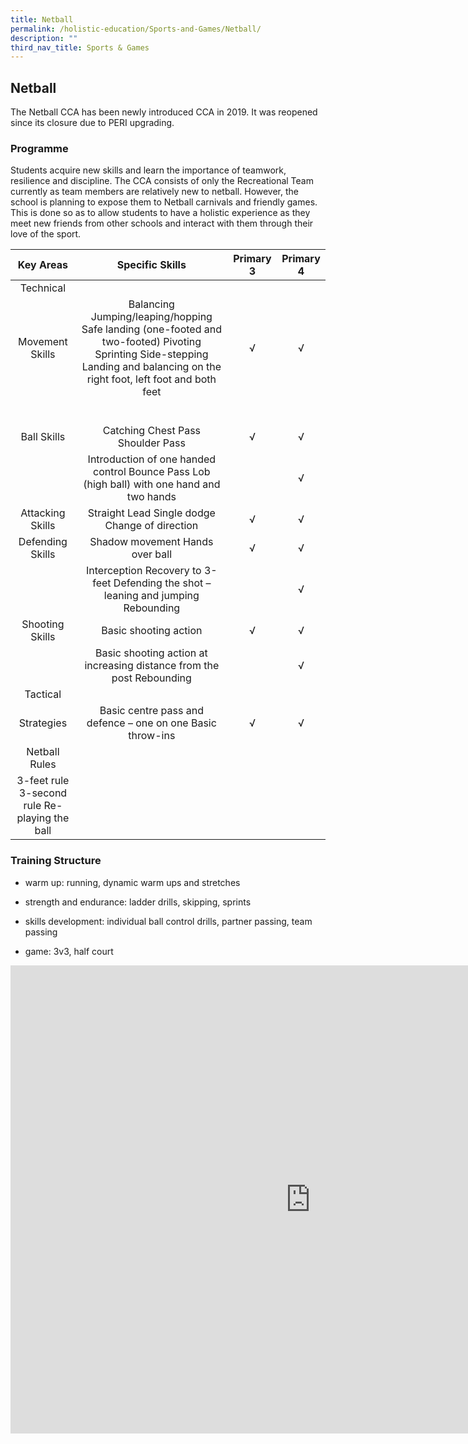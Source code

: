 ```yaml
---
title: Netball
permalink: /holistic-education/Sports-and-Games/Netball/
description: ""
third_nav_title: Sports & Games
---
```

## Netball

The Netball CCA has been newly introduced CCA in 2019. It was reopened since its closure due to PERI upgrading.

### Programme


Students acquire new skills and learn the importance of teamwork, resilience and discipline. The CCA consists of only the Recreational Team currently as team members are relatively new to netball. However, the school is planning to expose them to Netball carnivals and friendly games. This is done so as to allow students to have a holistic experience as they meet new friends from other schools and interact with them through their love of the sport.

|                    Key Areas                    |                                                                                   Specific Skills                                                                                  | Primary 3 | Primary 4 |
|:-----------------------------------------------:|:----------------------------------------------------------------------------------------------------------------------------------------------------------------------------------:|:---------:|:---------:|
|       Technical                                 |                                                                                                                                                                                    |           |           |
|            Movement Skills                      | Balancing Jumping/leaping/hopping  Safe landing (one-footed and two-footed)   Pivoting Sprinting  Side-stepping  Landing and balancing on the right foot, left foot and both feet  |     √    |     √     |
|                                                 |                                                                                                                                                                                    |           |           |
|                                                 |                                                                                                                                                                                    |           |           |
|                                                 |                                                                                                                                                                                    |           |           |
|                                                 |                                                                                                                                                                                    |           |           |
|                                                 |                                                                                                                                                                                    |           |           |
|                                                 |                                                                                                                                                                                    |           |           |
|                   Ball Skills                   | Catching Chest Pass Shoulder Pass                                                                                                                                                  |     √     |      √   |
|                                                 |  Introduction of one handed control Bounce Pass Lob (high ball) with one hand and two hands                                                                                        |           |      √    |
|                Attacking Skills                 | Straight Lead Single dodge Change of direction                                                                                                                                     |      √   |      √    |
|                Defending Skills                 | Shadow movement Hands over ball                                                                                                                                                    |      √    |      √    |
|                                                 | Interception Recovery to 3-feet Defending the shot – leaning and jumping Rebounding                                                                                                |           |      √    |
|                 Shooting Skills                 | Basic shooting action                                                                                                                                                              |      √    |     √     |
|                                                 | Basic shooting action at increasing distance from the post  Rebounding                                                                                                             |           |     √     |
|  Tactical                                       |                                                                                                                                                                                    |           |           |
|                   Strategies                    | Basic centre pass and defence – one on one  Basic throw-ins                                                                                                                        |      √   |      √    |
|  Netball Rules                                  |                                                                                                                                                                                    |           |           |
| 3-feet rule  3-second rule  Re-playing the ball |                                                                                                                                                                                    |           |           |

### Training Structure


*   warm up: running, dynamic warm ups and stretches  
    
*   strength and endurance: ladder drills, skipping, sprints  
    
*   skills development: individual ball control drills, partner passing, team passing  
    
*   game: 3v3, half court

<iframe allowfullscreen="true" height="749" width="960" frameborder="0" src="https://docs.google.com/presentation/d/e/2PACX-1vSlmanRF_tb5KE4D-chAp5F8rae0wbdAKY1Rksb6YckPNMC5zATJZ2R30vEfS4s2Srcyqe6MCGz9qWx/embed?start=false&amp;loop=false&amp;delayms=3000"></iframe>

